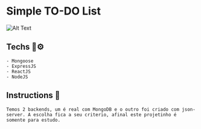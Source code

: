 # Simple TO-DO List 
![Alt Text](https://raw.githubusercontent.com/sr-max/fullstack-todo-list/main/desktop.gif)

## Techs 🧪⚙
    - Mongoose
    - ExpressJS
    - ReactJS
    - NodeJS

## Instructions 📖
    Temos 2 backends, um é real com MongoDB e o outro foi criado com json-server. A escolha fica a seu criterio, afinal este projetinho é somente para estudo.

